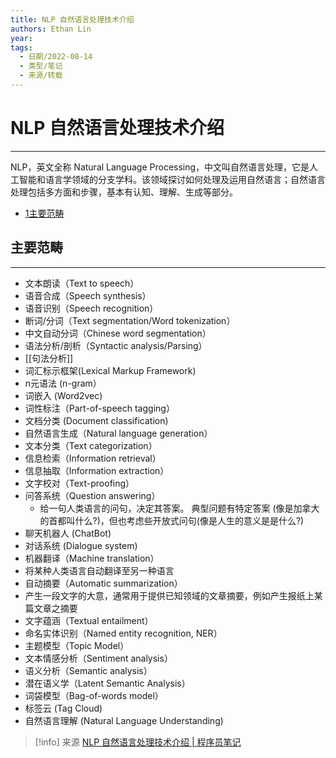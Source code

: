 ```yaml
---
title: NLP 自然语言处理技术介绍
authors: Ethan Lin
year:
tags:
  - 日期/2022-08-14 
  - 类型/笔记 
  - 来源/转载 
---
```



# NLP 自然语言处理技术介绍





---

NLP，英文全称 Natural Language Processing，中文叫自然语言处理，它是人工智能和语言学领域的分支学科。该领域探讨如何处理及运用自然语言；自然语言处理包括多方面和步骤，基本有认知、理解、生成等部分。

-   [1主要范畴](https://www.knowledgedict.com/tutorial/nlp-intro.html#%E4%B8%BB%E8%A6%81%E8%8C%83%E7%95%B4)

## 主要范畴

---

-   文本朗读（Text to speech）
-   语音合成（Speech synthesis）
-   语音识别（Speech recognition）
-   断词/分词（Text segmentation/Word tokenization）
-   中文自动分词（Chinese word segmentation）
-   语法分析/剖析（Syntactic analysis/Parsing）
-   [[句法分析]]
-   词汇标示框架(Lexical Markup Framework)
-   n元语法 (n-gram）
-   词嵌入 (Word2vec)
-   词性标注（Part-of-speech tagging）
-   文档分类 (Document classification)
-   自然语言生成（Natural language generation）
-   文本分类（Text categorization）
-   信息检索（Information retrieval）
-   信息抽取（Information extraction）
-   文字校对（Text-proofing）
-   问答系统（Question answering）
	-   给一句人类语言的问句，决定其答案。 典型问题有特定答案 (像是加拿大的首都叫什么?)，但也考虑些开放式问句(像是人生的意义是是什么?)
-   聊天机器人 (ChatBot)
-   对话系统 (Dialogue system)
-   机器翻译（Machine translation）
-   将某种人类语言自动翻译至另一种语言
-   自动摘要（Automatic summarization）
-   产生一段文字的大意，通常用于提供已知领域的文章摘要，例如产生报纸上某篇文章之摘要
-   文字蕴涵（Textual entailment）
-   命名实体识别（Named entity recognition, NER）
-   主题模型（Topic Model）
-   文本情感分析（Sentiment analysis）
-   语义分析（Semantic analysis）
-   潜在语义学（Latent Semantic Analysis）
-   词袋模型（Bag-of-words model）
-   标签云 (Tag Cloud)
-   自然语言理解 (Natural Language Understanding)


> [!info] 来源
> [NLP 自然语言处理技术介绍 | 程序员笔记](https://www.knowledgedict.com/tutorial/nlp-intro.html)
